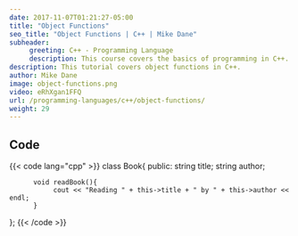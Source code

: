 ```yaml
---
date: 2017-11-07T01:21:27-05:00
title: "Object Functions"
seo_title: "Object Functions | C++ | Mike Dane"
subheader:
     greeting: C++ - Programming Language
     description: This course covers the basics of programming in C++. Work your way through the videos and we'll teach you everything you need to know to start your programming journey!
description: This tutorial covers object functions in C++.
author: Mike Dane
image: object-functions.png
video: eRhXgan1FFQ
url: /programming-languages/c++/object-functions/
weight: 29
---
```


## Code

{{< code lang="cpp" >}}
class Book{
     public:
          string title;
          string author;

          void readBook(){
               cout << "Reading " + this->title + " by " + this->author << endl;
          }
};
{{< /code >}}